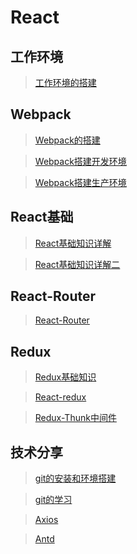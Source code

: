 # React

## 工作环境

>[工作环境的搭建](./md/React专题/工作环境的搭建.md)

## Webpack

>[Webpack的搭建](./md/Webpack专题/Webpack的搭建.md)

>[Webpack搭建开发环境](./md/Webpack专题/Webpack搭建开发环境.md)

>[Webpack搭建生产环境](./md/Webpack专题/Webpack搭建生产环境.md)

## React基础

>[React基础知识详解](./md/React专题/React基础知识详解.md)

>[React基础知识详解二](md/React专题/React基础知识详解二.md)


## React-Router 

>[React-Router](md/React专题/React-Router.md)


## Redux

>[Redux基础知识](./md/React专题/Redux基础知识.md)

>[React-redux](./md/React专题/React-redux.md)

>[Redux-Thunk中间件](./md/React专题/Redux-Thunk中间件.md)



## 技术分享

>[git的安装和环境搭建](./md/技术分享/git的安装和环境搭建.md)

>[git的学习](./md/技术分享/git的学习.md)

>[Axios](./md/技术分享/Axios.md)

>[Antd](./md/技术分享/Antd.md)